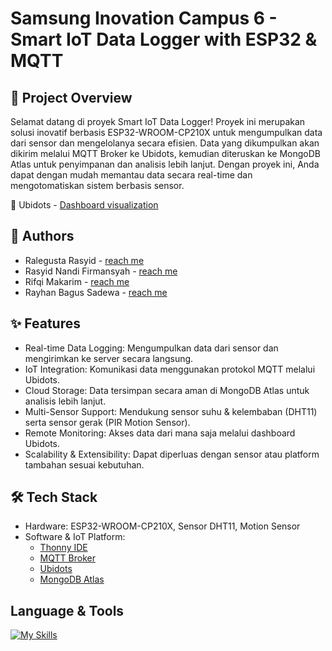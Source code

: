 # Samsung Inovation Campus 6 - Smart IoT Data Logger with ESP32 & MQTT

## 📌 Project Overview

Selamat datang di proyek Smart IoT Data Logger! Proyek ini merupakan solusi inovatif berbasis ESP32-WROOM-CP210X untuk mengumpulkan data dari sensor dan mengelolanya secara efisien. Data yang dikumpulkan akan dikirim melalui MQTT Broker ke Ubidots, kemudian diteruskan ke MongoDB Atlas untuk penyimpanan dan analisis lebih lanjut. Dengan proyek ini, Anda dapat dengan mudah memantau data secara real-time dan mengotomatiskan sistem berbasis sensor.

🚀 Ubidots - [Dashboard visualization](https://stem.ubidots.com/app/dashboards/public/dashboard/UVW-bxdUxIEqA-4v6tAI4RZTiEFPtydHpibtzKN5bcI?navbar=true&contextbar=false)

## 📣 Authors

- Ralegusta Rasyid - [reach me](https://github.com/Ralegusta)
- Rasyid Nandi Firmansyah - [reach me](https://github.com/rasyidfirmans)
- Rifqi Makarim - [reach me](https://github.com/RifqiMakarim)
- Rayhan Bagus Sadewa - [reach me](https://github.com/rayhanbss)

## ✨ Features

- Real-time Data Logging: Mengumpulkan data dari sensor dan mengirimkan ke server secara langsung.
- IoT Integration: Komunikasi data menggunakan protokol MQTT melalui Ubidots.
- Cloud Storage: Data tersimpan secara aman di MongoDB Atlas untuk analisis lebih lanjut.
- Multi-Sensor Support: Mendukung sensor suhu & kelembaban (DHT11) serta sensor gerak (PIR Motion Sensor).
- Remote Monitoring: Akses data dari mana saja melalui dashboard Ubidots.
- Scalability & Extensibility: Dapat diperluas dengan sensor atau platform tambahan sesuai kebutuhan.

## 🛠️ Tech Stack

- Hardware: ESP32-WROOM-CP210X, Sensor DHT11, Motion Sensor
- Software & IoT Platform:
  - [Thonny IDE](https://thonny.org/)
  - [MQTT Broker](https://mqttx.app/web)
  - [Ubidots](https://ubidots.com/)
  - [MongoDB Atlas](https://www.mongodb.com/products/platform/atlas-database)

## Language & Tools

[![My Skills](https://skillicons.dev/icons?i=python,mongodb,flask,postman)](https://skillicons.dev)
